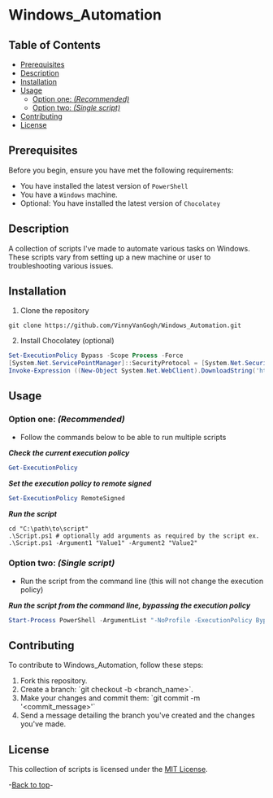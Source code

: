# Windows_Automation
## Table of Contents

- [Prerequisites](#prerequisites)
- [Description](#description)
- [Installation](#installation)
- [Usage](#usage)
  - [Option one: _(Recommended)_](#option-one-recommended)
  - [Option two: _(Single script)_](#option-two-single-script)
- [Contributing](#contributing)
- [License](#license)

## Prerequisites

Before you begin, ensure you have met the following requirements:
* You have installed the latest version of `PowerShell`
* You have a `Windows` machine.
* Optional: You have installed the latest version of `Chocolatey`

## Description

A collection of scripts I've made to automate various tasks on Windows. These scripts vary from setting up a new machine or user to troubleshooting various issues. 

## Installation

1. Clone the repository

```shell
git clone https://github.com/VinnyVanGogh/Windows_Automation.git
```

2. Install Chocolatey (optional)

```powershell
Set-ExecutionPolicy Bypass -Scope Process -Force
[System.Net.ServicePointManager]::SecurityProtocol = [System.Net.SecurityProtocolType]::Tls12
Invoke-Expression ((New-Object System.Net.WebClient).DownloadString('https://community.chocolatey.org/install.ps1'))
```

## Usage

### **Option one:** _(Recommended)_
  - Follow the commands below to be able to run multiple scripts

**_Check the current execution policy_**

```powershell
Get-ExecutionPolicy
```

**_Set the execution policy to remote signed_**

```powershell
Set-ExecutionPolicy RemoteSigned
```

**_Run the script_**

```shell
cd "C:\path\to\script"
.\Script.ps1 # optionally add arguments as required by the script ex. .\Script.ps1 -Argument1 "Value1" -Argument2 "Value2"
```

### **Option two:** _(Single script)_
  - Run the script from the command line (this will not change the execution policy)

**_Run the script from the command line, bypassing the execution policy_**

```powershell
Start-Process PowerShell -ArgumentList "-NoProfile -ExecutionPolicy Bypass -File C:\Path\To\Your\Script.ps1"
```

## Contributing

To contribute to Windows_Automation, follow these steps:
1. Fork this repository.
2. Create a branch: \`git checkout -b <branch_name>\`.
3. Make your changes and commit them: \`git commit -m '<commit_message>'\`
4. Send a message detailing the branch you've created and the changes you've made.

## License

This collection of scripts is licensed under the [MIT License](LICENSE).

-[Back to top](#windows_automation)-